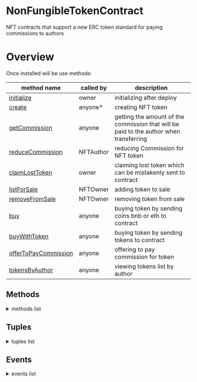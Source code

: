 # NonFungibleTokenContract
NFT contracts that support a new ERC token standard for paying commissions to authors

# Overview

Once installed will be use methods:

<table>
<thead>
	<tr>
		<th>method name</th>
		<th>called by</th>
		<th>description</th>
	</tr>
</thead>
<tbody>
	<tr>
		<td><a href="#initialize">initialize</a></td>
		<td>owner</td>
		<td>initializing after deploy</td>
	</tr>
    <tr>
		<td><a href="#create">create</a></td>
		<td>anyone<span>&#42;</span></td>
		<td>creating NFT token</td>
	</tr>
    <tr>
		<td><a href="#getcommission">getCommission</a></td>
		<td>anyone</td>
		<td>getting the amount of the commission that will be paid to the author when transferring</td>
	</tr>
	<tr>
		<td><a href="#reducecommission">reduceCommission</a></td>
		<td>NFTAuthor</td>
		<td>reducing Commission for NFT token</td>
	</tr>
    <tr>
		<td><a href="#claimlosttoken">claimLostToken</a></td>
		<td>owner</td>
		<td>claiming lost token which can be mistakenly sent to contract</td>
	</tr>
    <tr>
		<td><a href="#listforsale">listForSale</a></td>
		<td>NFTOwner</td>
		<td>adding token to sale</td>
	</tr>
    <tr>
		<td><a href="#removefromsale">removeFromSale</a></td>
		<td>NFTOwner</td>
		<td>removing token from sale</td>
	</tr>
    <tr>
		<td><a href="#buy">buy</a></td>
		<td>anyone</td>
		<td>buying token by sending coins bnb or eth to contract</td>
	</tr>
	<tr>
		<td><a href="#buywithtoken">buyWithToken</a></td>
		<td>anyone</td>
		<td>buying token by sending tokens to contract</td>
	</tr>
    <tr>
		<td><a href="#offertopaycommission">offerToPayCommission</a></td>
		<td>anyone</td>
		<td>offering to pay commission for token</td>
	</tr>
    <tr>
		<td><a href="#tokensbyauthor">tokensByAuthor</a></td>
		<td>anyone</td>
		<td>viewing tokens list by author</td>
	</tr>
</tbody>
</table>

## Methods
<details>
<summary>methods list</summary>

#### initialize
initialize contract after deploy or clone. need to be called before using<br>
Params:<br>
name  | type | description
--|--|--
name|string| name of NFT token
symbol|string|symbol of NFT token
<a href="#communitysettings">communitySettings_</a>|tuple|
    
#### create
creating NFT <br>
Emitted event `TokenCreated(address author, uint256 tokenId);`<br>
Params:<br>
name  | type | description
--|--|--
URI|string|The Uniform Resource Identifier (URI)
commissionParams|tuple|

#### getCommission
getting Commission for NFT token<br>
Params:<br>
name  | type | description
--|--|--
tokenId|uint256| `tokenId`

#### reduceCommission
reducing Commission for NFT token<br>
Params:<br>
name  | type | description
--|--|--
tokenId|uint256| `tokenId`
reduceCommissionPercent|uint256| percent in interval [0;10000]  0%-100%

Return Values:<br>
name  | type | description
--|--|--   
token|address|address of ERC20 token
amount|uint256|amount commission
    
#### claimLostToken
claiming lost token which can be mistakenly sent to contract<br>
Params:<br>
name  | type | description
--|--|--
erc20address|address| ERC20 contract's address

#### listForSale
adding token to sale<br>
Emitted event `TokenAddedToSale(uint256 tokenId, uint256 amount, address consumeToken)`<br>
Params:<br>
name  | type | description
--|--|--
tokenId|uint256|`tokenId`
amount|uint256|amount in coins(bnb, eth etc.)
consumeToken|address|token address. if address(0) then owner expect coins for sale

#### removeFromSale
removing token from sale list<br>
Emitted event `TokenRemovedFromSale(uint256 tokenId)`<br>
Params:<br>
name  | type | description
--|--|--
tokenId|uint256|`tokenId`

#### buy
can buy token by sending coins bnb or eth to contract<br>
Params:<br>
name  | type | description
--|--|--
tokenId|uint256|`tokenId`

#### buyWithToken
can buy token by sending erc20 tokens to contract (need approving before)<br>
Params:<br>
name  | type | description
--|--|--
tokenId|uint256|`tokenId`

#### offerToPayCommission
offering to pay commission for token<br>
Params:<br>
name  | type | description
--|--|--
tokenId|uint256|`tokenId`
amount|uint256|amount in coins(bnb, eth etc.)

#### tokensByAuthor
viewing tokens list by author<br>
Params:<br>
name  | type | description
--|--|--
author|address| author's address

Return Values:<br>
name  | type | description
--|--|--   
ret|uint256[]|list of tokenIds that belongs to author
</details> 


## Tuples
<details>
<summary>tuples list</summary>

#### CommunitySettings
name  | type | description
--|--|--
addr|address|address of Community Contract. can be zero. in this case create NFT Token can be available to everyone
roleMint|string|role name from Community

#### CommissionParams

formula calculation a commission that can be payed to author
```
(   
	initialValue * (multiply ^ intervals) + (intervalsSinceLastTransfer * accrue)
) * (10000 - reduceCommission) / 10000
```	
	
name  | type | description
--|--|--
token|address| address of erc20/er777 token. which would be sent to the author as a commission pay
amount|uint256| amount of commission token.
multiply|uint256| value that would be pow in interval passed since creation and multiplied to inital amount of commission
accrue|uint256| additional value that would be pow in interval passed since last transfer
intervalSeconds|uint256| interval period in seconds
reduceCommission|uint256| reduced commission in percents from final calculated value

</details> 

## Events
<details>
<summary>events list</summary>
	
#### TokenCreated
name  | type | description
--|--|--
author|address|author's address of newly created token
tokenId|uint256|tokenID of newly created token

#### TransferAuthorship
name  | type | description
--|--|--
from|address|old author's address
to|address|new author's address
tokenId|uint256|tokenID of transferred token

#### TokenAddedToSale
name  | type | description
--|--|--
tokenId|uint256|tokenID
amount|uint256|amount that need to be paid to owner when some1 buy token
consumeToken|address|erc20 token. if set address(0) then expected coins to pay for NFT
	
#### TokenRemovedFromSale
name  | type | description
--|--|--
tokenId|uint256|tokenID
	
event (uint256 tokenId, uint256 amount);
event (uint256 tokenId);
</details> 

